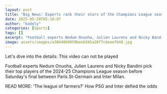 ```yaml
---
layout: post
title: "Big News: Experts rank their stars of the Champions League season"
date: 2025-05-29T05:10:07
author: "badely"
categories: [Sports]
tags: []
excerpt: "Football experts Nedum Onuoha, Julien Laurens and Nicky Bandini pick their top players of the 2024-25 Champions League season."
image: assets/images/a38448b9959beeb505a20f7c6eaef648.jpg
---
```


Let's dive into the details: This video can not be played

Football experts Nedum Onuoha, Julien Laurens and Nicky Bandini pick their top players of the 2024-25 Champions League season before Saturday's final between Paris St-Germain and Inter Milan.

READ MORE: 'The league of farmers?' How PSG and Inter defied the odds

